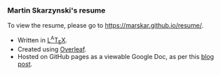 ### Martin Skarzynski's resume

To view the resume, please go to https://marskar.github.io/resume/.

- Written in [L<sup>A</sup>T<sub>E</sub>X](https://en.wikipedia.org/wiki/LaTeX).
- Created using [Overleaf](https://www.overleaf.com/read/bvpsxgwbdktd).
- Hosted on GitHub pages as a viewable Google Doc, as per this [blog post](https://medium.com/@kekayan/display-your-resume-cv-pdf-in-website-using-github-73a088ac961d).
